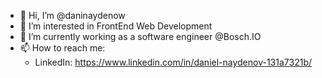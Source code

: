 - 👋 Hi, I’m @daninaydenow
- 👀 I’m interested in FrontEnd Web Development
- 🌱 I’m currently working as a software engineer @Bosch.IO
- 📫 How to reach me:
  - LinkedIn: https://www.linkedin.com/in/daniel-naydenov-131a7321b/

<!---
daninaydenow/daninaydenow is a ✨ special ✨ repository because its `README.md` (this file) appears on your GitHub profile.
You can click the Preview link to take a look at your changes.
--->
